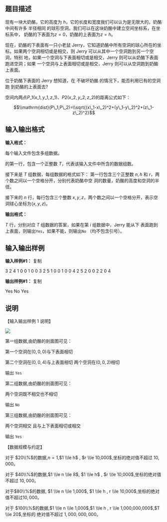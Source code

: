 题目描述
----

现有一块大奶酪，它的高度为 $h$，它的长度和宽度我们可以认为是无限大的，奶酪 中间有许多 半径相同 的球形空洞。我们可以在这块奶酪中建立空间坐标系，在坐标系中， 奶酪的下表面为$z = 0$，奶酪的上表面为$z = h$。

现在，奶酪的下表面有一只小老鼠 Jerry，它知道奶酪中所有空洞的球心所在的坐 标。如果两个空洞相切或是相交，则 Jerry 可以从其中一个空洞跑到另一个空洞，特别 地，如果一个空洞与下表面相切或是相交，Jerry 则可以从奶酪下表面跑进空洞；如果 一个空洞与上表面相切或是相交，Jerry 则可以从空洞跑到奶酪上表面。

位于奶酪下表面的 Jerry 想知道，在 不破坏奶酪 的情况下，能否利用已有的空洞跑 到奶酪的上表面去?

空间内两点$P\_1(x\_1,y\_1,z\_1)$、$P2(x\_2,y\_2,z\_2)$的距离公式如下：

$$\\mathrm{dist}(P\_1,P\_2)=\\sqrt{(x\_1-x\_2)^2+(y\_1-y\_2)^2+(z\_1-z\_2)^2}$$

输入输出格式
------

**输入格式：**  

每个输入文件包含多组数据。

的第一行，包含一个正整数 $T$，代表该输入文件中所含的数据组数。

接下来是 $T$ 组数据，每组数据的格式如下： 第一行包含三个正整数 $n,h$ 和 $r$，两个数之间以一个空格分开，分别代表奶酪中空 洞的数量，奶酪的高度和空洞的半径。

接下来的 $n$ 行，每行包含三个整数 $x,y,z$，两个数之间以一个空格分开，表示空 洞球心坐标为$(x,y,z)$。

**输出格式：**  

$T$ 行，分别对应 $T$ 组数据的答案，如果在第 $i$ 组数据中，Jerry 能从下 表面跑到上表面，则输出`Yes`，如果不能，则输出`No` （均不包含引号）。

输入输出样例
------

**输入样例#1：** 复制

3 
2 4 1 
0 0 1 
0 0 3 
2 5 1 
0 0 1 
0 0 4 
2 5 2 
0 0 2 
2 0 4

**输出样例#1：** 复制

Yes
No
Yes

说明
--

【输入输出样例 1 说明】

![](https://cdn.luogu.org/upload/pic/10860.png)

第一组数据,由奶酪的剖面图可见：

第一个空洞在$(0,0,0)$与下表面相切

第二个空洞在$(0,0,4)$与上表面相切 两个空洞在$(0,0,2)$相切

输出 `Yes`

第二组数据,由奶酪的剖面图可见：

两个空洞既不相交也不相切

输出 `No`

第三组数据,由奶酪的剖面图可见：

两个空洞相交 且与上下表面相切或相交

输出 `Yes`

【数据规模与约定】

对于 $20\\%$的数据,$n = 1$,$1 \\le h$ , $r \\le 10,000$,坐标的绝对值不超过 $10,000$。

对于 $40\\%$的数据,$1 \\le n \\le 8$, $1 \\le h$ , $r \\le 10,000$,坐标的绝对值不超过 $10,000$。

对于$80\\%$的数据, $1 \\le n \\le 1,000$, $1 \\le h , r \\le 10,000$,坐标的绝对值不超过$10,000$。

对于 $100\\%$的数据,$1 \\le n \\le 1,000$,$1 \\le h , r \\le 1,000,000,000$,$T \\le 20$,坐标的 绝对值不超过 $1,000,000,000$。
